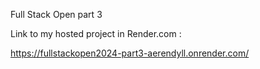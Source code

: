 Full Stack Open part 3 

Link to my hosted project in Render.com : 

https://fullstackopen2024-part3-aerendyll.onrender.com/